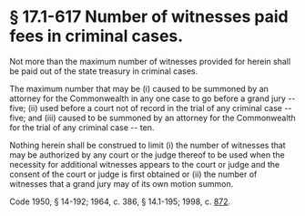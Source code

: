 # § 17.1-617 Number of witnesses paid fees in criminal cases.

<p>Not more than the maximum number of witnesses provided for herein shall be paid out of the state treasury in criminal cases.</p><p>The maximum number that may be (i) caused to be summoned by an attorney for the Commonwealth in any one case to go before a grand jury -- five; (ii) used before a court not of record in the trial of any criminal case -- five; and (iii) caused to be summoned by an attorney for the Commonwealth for the trial of any criminal case -- ten.</p><p>Nothing herein shall be construed to limit (i) the number of witnesses that may be authorized by any court or the judge thereof to be used when the necessity for additional witnesses appears to the court or judge and the consent of the court or judge is first obtained or (ii) the number of witnesses that a grand jury may of its own motion summon.</p><p>Code 1950, § 14-192; 1964, c. 386, § 14.1-195; 1998, c. <a href='http://lis.virginia.gov/cgi-bin/legp604.exe?981+ful+CHAP0872'>872</a>.</p>
